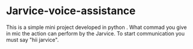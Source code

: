 # Jarvice-voice-assistance
This is a simple mini project developed in python . What commad you give in mic the action can perform by the Jarvice. To start communication you must say "hii jarvice".
